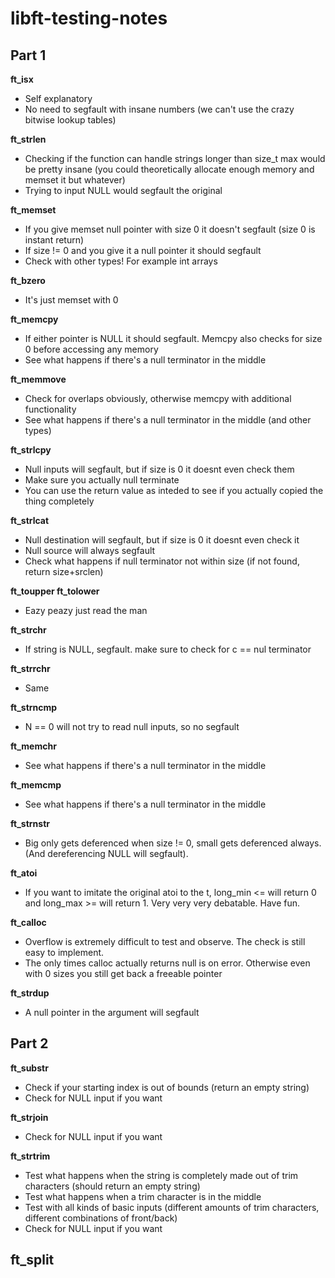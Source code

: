 # libft-testing-notes
## Part 1
**ft_isx**
- Self explanatory  
- No need to segfault with insane numbers (we can't use the crazy bitwise lookup tables)

  

**ft_strlen**
- Checking if the function can handle strings longer than size_t max would be pretty insane (you could theoretically allocate enough memory and memset it but whatever)  
- Trying to input NULL would segfault the original

  

**ft_memset**
- If you give memset null pointer with size 0 it doesn't segfault (size 0 is instant return)  
- If size != 0 and you give it a null pointer it should segfault  
- Check with other types! For example int arrays

  

**ft_bzero**
- It's just memset with 0

  

**ft_memcpy**
- If either pointer is NULL it should segfault. Memcpy also checks for size 0 before accessing any memory  
- See what happens if there's a null terminator in the middle

  

**ft_memmove**
- Check for overlaps obviously, otherwise memcpy with additional functionality  
- See what happens if there's a null terminator in the middle (and other types)

  

**ft_strlcpy**
- Null inputs will segfault, but if size is 0 it doesnt even check them  
- Make sure you actually null terminate  
- You can use the return value as inteded to see if you actually copied the thing completely

  

**ft_strlcat**
- Null destination will segfault, but if size is 0 it doesnt even check it
- Null source will always segfault
- Check what happens if null terminator not within size (if not found, return size+srclen)

  

**ft_toupper ft_tolower**
- Eazy peazy just read the man

  
  
**ft_strchr**
- If string is NULL, segfault. make sure to check for c == nul terminator

  

**ft_strrchr**
- Same

  
  
**ft_strncmp**
- N == 0 will not try to read null inputs, so no segfault

  

**ft_memchr**
- See what happens if there's a null terminator in the middle

  

**ft_memcmp**
- See what happens if there's a null terminator in the middle

  

**ft_strnstr**
- Big only gets deferenced when size != 0, small gets deferenced always. (And dereferencing NULL will segfault).

  

**ft_atoi**
- If you want to imitate the original atoi to the t, long_min <= will return 0 and long_max >= will return 1. Very very very debatable. Have fun.


**ft_calloc**
- Overflow is extremely difficult to test and observe. The check is still easy to implement.
- The only times calloc actually returns null is on error. Otherwise even with 0 sizes you still get back a freeable pointer


**ft_strdup**
- A null pointer in the argument will segfault


## Part 2


**ft_substr**
- Check if your starting index is out of bounds (return an empty string)
- Check for NULL input if you want


**ft_strjoin**
- Check for NULL input if you want


**ft_strtrim**
- Test what happens when the string is completely made out of trim characters (should return an empty string)
- Test what happens when a trim character is in the middle
- Test with all kinds of basic inputs (different amounts of trim characters, different combinations of front/back)
- Check for NULL input if you want


**ft_split**
- 
